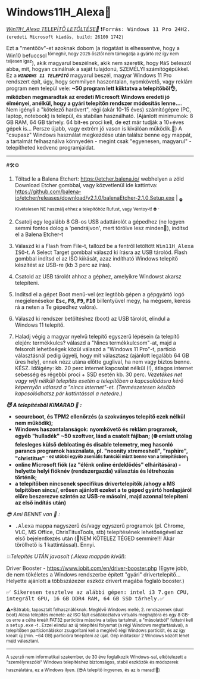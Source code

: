 # Windows11H_Alexa🛟
<a href="https://drive.google.com/drive/folders/1PjNjLoUtQdGAW1A2i_0EOtZBQQqCw1Ox?usp=drive_link">*Win11H_Alexa TELEPÍTŐ LETÖLTÉSE🎯*</a> <tt>❗Forrás: Windows 11 Pro 24H2.<sup>(eredeti Microsoft kiadás, build: 26100 1742)</sup></tt>

Ezt a "mentőöv"-et azoknak dobom (a riogatást is elhessentve, hogy a Win10 befuccsol<sup> tömeghír, hogy 2025 ősztől nem támogatja a gyártó /ez így nem teljesen igaz</sup>), akik magyarul beszélnek, akik nem szeretik, hogy <tt>M</tt>á<tt>S</tt> beleszól abba, mit, hogyan csinálnak a saját tulajdonú, SZEMÉLYI számítógépükkel.
Ez a <CODE><b><i>WINDOWS 11 TELEPÍTŐ</i></b></CODE> magyarul beszél, magyar Windows 11 Pro rendszert épít, úgy, hogy semmilyen haszontalan, nyomkövető, vagy reklám program nem települ vele: <b>~50 program lett kiiktatva a telepítőből👌, miközben megmaradtak az eredeti Microsoft Windows eredeti jó élményei, anélkül, hogy a gyári telepítőn rendszer módosítás lenne...</b>. 
Nem igényli a "kötelező hardvert", régi (akár 10-15 éves) számítógépre (PC, laptop, notebook) is települ, és stabilan használható. (Ajánlott minimumok: 8 GB RAM, 64 GB tárhely. 64 bit-es proci kell, de ezt már tudják a 10+éves gépek is... Persze újabb, vagy extrém jó vason is kiválóan működik.🤗)
A "csupasz" Windows használat megkezdése után találsz benne egy mappát, a tartalmát felhasználva könnyedén - megint csak "egyenesen, magyarul" - telepítheted kedvenc programjaidat. 

<hr>
#🛠️⚙️

1. Töltsd le a Balena Etchert: https://etcher.balena.io/ webhelyen a zöld Download Etcher gombbal, vagy közvetlenül ide kattintva: https://github.com/balena-io/etcher/releases/download/v2.1.0/balenaEtcher-2.1.0.Setup.exe | <sub> ⛔ Kivételesen NE használj ehhez a telepítőhöz Rufust, vagy Ventoy-t! ⛔ </sub>.

2. Csatolj egy legalább 8 GB-os USB adattárolót a gépedhez (ne legyen semmi fontos dolog a 'pendrájvon', mert törölve lesz minden🚩), indítsd el a Balena Etcher-t
   
3. Válaszd ki a Flash from File-t, tallózd be a fentről letöltött <tt>Win11H_Alexa ISO</tt>-t. A Select Target gombbal válaszd ki írásra az USB tárolód. Flash gombbal indítsd el az ISO kiírását, azaz indítható Windows telepítő készítést az USB-re (kb 3 perc az írás).
   
4. Csatold az USB tárolót ahhoz a géphez, amelyikre Windowst akarsz telepíteni.
   
5. Indítsd el a gépet Boot menü-vel (ez legtöbb gépen a gépgyártó logó megjelenésekor <b><tt>Esc</tt>, <tt>F8</tt>, <tt>F9</tt>, <tt>F10</tt></b> billentyűvel megy, ha mégsem, keress rá a neten a Te gépedhez valóra).
   
6. Válaszd ki rendszer betöltéshez (boot) az USB tárolót, elindul a Windows 11 telepítő.
    
7. Haladj végig a magyar nyelvű telepítő egyszerű lépésein (a telepítő elején: termékkulcs? válaszd a "Nincs termékkulcsom"-at, majd a felsorolt lehetőségek közül válaszd a "Windows 11 Pro"-t, partíció választásnál pedig ügyelj, hogy mit választasz (ajánlott legalább 64 GB üres hely), ennek nézz utána előtte guglival, ha nem vagy biztos benne. KÉSZ.
   Időigény: kb. 20 perc internet kapcsolat nélkül (!), átlagos internet sebesség és régebbi proci + SSD esetén kb. 30 perc. *Vezetékes net vagy wifi nélküli telepítés esetén a telepítőben a kapcsolódásra kérő képernyőn válaszd a "nincs internet"-et. (Természetesen később kapcsolódhatsz pár kattintással a netedre.)*
   

  <b>

*😈 A telepítésből KIMARAD 💩 :*
     
- secureboot, és TPM2 ellenőrzés (a szokványos telepítő ezek nélkül nem működik);
- Windows haszontalanságok: nyomkövető és reklám programok, egyéb "hulladék" ~50 szoftver, lásd a csatolt fájlban; (⛔ emiatt utólag felesleges külső debloating és disable telemetry, meg hasonló parancs programok használata, pl. "neonity xtremeshell", "raphire", "christitus" <sup>- ez utóbbi egyéb zseniális funkciói miatt benne van a telepítésben</sup>)
- online Microsoft fiók (az "élénk online érdeklődés" elhárítására) - helyette helyi fióknév (rendszergazda) választás és létrehozás történik;
- a telepítőben nincsenek specifikus drivertelepítők /ahogy a MS telpítőben sincs/, erősen ajánlott ezeket a te géped gyártó honlapjáról előre beszerezve szintén az USB-re másolni, majd azonnal telepíteni az első indítás után)
  </b>

*😎 Ami BENNE van 👀 :*
  
- <tt>.Alexa</tt> mappa nagyszerű és/vagy egyszerű programok (pl. Chrome, VLC, MS Office, ChrisTitusTools, stb) telepítésének lehetőségével az első bejelentkezés után (🥳NEM KÖTELEZ TÉGED semmire!!! Akár törölhető is 1 kattintással).
Ennyi.

*💥Telepítés UTÁN javasolt (.Alexa mappán kívül):*

Driver Booster - https://www.iobit.com/en/driver-booster.php 
(Egyre jobb, de nem tökéletes a Windows rendszerbe épített "gyári" drivertelepítő... Helyette ajánlott a többszázezer eszköz drivert magába foglaló booster.)

<tt>✅ Sikeresen tesztelve az alábbi gépen: intel i3 7.gen CPU, integrált GPU, 16 GB DDR4 RAM, 64 GB SSD tárhely.✅</tt>

<sub>⚠*Bátrabb, tapasztalt felhasználóknak. Meglévő Windows mellé, 2. rendszernek (dual boot) Alexa telepítés menete: az ISO fájlt csatlakoztatva virtuális meghajtóra és egy 8 GB-os erre a célra kreált FAT32 partícióra másolva a teljes tartalmát, a "másolatból" futtatni kell a  <tt>setup.exe</tt> -t . Ezzel elindul az új telepítési folyamat (a régi Windows megtartásával), a telepítőben partícionáláskor zsugorítani kell a meglévő régi Windows partíciót, és az így kreált új (min. ~64 GB) partícióra telepíteni az újat. Gép indításkor 2 Windows között lehet majd választani.</sub>
<hr>

<sub>A szerző nem informatikai szakember, de 30 éve foglalkozik Windows-sal, elkötelezett a "személyreszóló" Windows telepítéshez biztonságos, stabil eszközök és módszerek használatára, ez a Windows ilyen.</sub>
<sub>(😎A telepítő ingyenes, és az is marad!💝)</sub>
